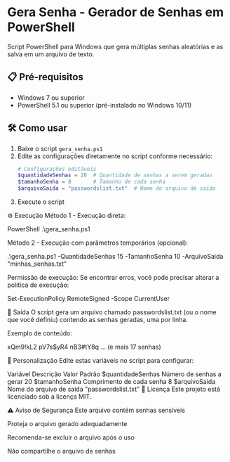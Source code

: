 # Gera Senha - Gerador de Senhas em PowerShell

Script PowerShell para Windows que gera múltiplas senhas aleatórias e as salva em um arquivo de texto.

## 📋 Pré-requisitos

- Windows 7 ou superior
- PowerShell 5.1 ou superior (pré-instalado no Windows 10/11)

## 🛠 Como usar

1. Baixe o script `gera_senha.ps1`
2. Edite as configurações diretamente no script conforme necessário:
   ```powershell
   # Configurações editáveis
   $quantidadeSenhas = 20  # Quantidade de senhas a serem geradas
   $tamanhoSenha = 8       # Tamanho de cada senha
   $arquivoSaida = "passwordslist.txt"  # Nome do arquivo de saída


3. Execute o script

⚙️ Execução
Método 1 - Execução direta:

PowerShell
.\gera_senha.ps1

Método 2 - Execução com parâmetros temporários (opcional):

.\gera_senha.ps1 -QuantidadeSenhas 15 -TamanhoSenha 10 -ArquivoSaida "minhas_senhas.txt"

Permissão de execução:
Se encontrar erros, você pode precisar alterar a política de execução:

Set-ExecutionPolicy RemoteSigned -Scope CurrentUser

📁 Saída
O script gera um arquivo chamado passwordslist.txt (ou o nome que você definiu) contendo as senhas geradas, uma por linha.

Exemplo de conteúdo:

xQm9!kL2
pV7s$yR4
nB3#tY8q
... (e mais 17 senhas)


🔧 Personalização
Edite estas variáveis no script para configurar:

Variável	Descrição	Valor Padrão
$quantidadeSenhas	Número de senhas a gerar	20
$tamanhoSenha	Comprimento de cada senha	8
$arquivoSaida	Nome do arquivo de saída	"passwordslist.txt"
📝 Licença
Este projeto está licenciado sob a licença MIT.

⚠️ Aviso de Segurança
Este arquivo contém senhas sensíveis

Proteja o arquivo gerado adequadamente

Recomenda-se excluir o arquivo após o uso

Não compartilhe o arquivo de senhas

